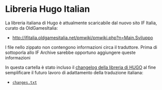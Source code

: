 # Libreria Hugo Italian

La libreria italiana di Hugo è attualmente scaricabile dal nuovo sito IF Italia, curato da OldGamesItalia:

- http://ifitalia.oldgamesitalia.net/pmwiki/pmwiki.php?n=Main.Sviluppo

I file nello zippato non contengono informazioni circa il traduttore. Prima di sottoporla allo IF Archive sarebbe opportuno aggiungere queste informazioni

In questa cartella è stato incluso il [changelog della libreria di HUGO] al fine semplificare il futuro lavoro di adattamento della traduzione italiana:

- [`changes.txt`](./changes.txt)

<!-----------------------------------------------------------------------------
                               REFERENCE LINKS                                
------------------------------------------------------------------------------>

[OldGamesItalia]: http://oldgamesitalia.net/ "Visita OldGamesItalia"
[changelog della libreria di HUGO]: https://www.ifarchive.org/if-archive/programming/hugo/library/changes.txt "Link al file originale sullo IF Archive"

<!-- EOF -->
